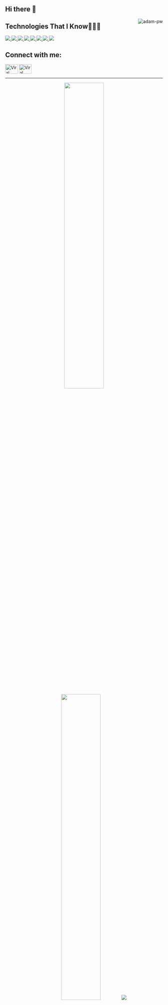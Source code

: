 ## Hi there 👋

<!--
**mspadron28/mspadron28** is a ✨ _special_ ✨ repository because its `README.md` (this file) appears on your GitHub profile.

Here are some ideas to get you started:

- 🔭 I’m currently working on ...
- 🌱 I’m currently learning ...
- 👯 I’m looking to collaborate on ...
- 🤔 I’m looking for help with ...
- 💬 Ask me about ...
- 📫 How to reach me: ...
- 😄 Pronouns: ...
- ⚡ Fun fact: ...
-->

<p><img align="right" src="https://github.com/Adam-pw/Adam-pw/blob/main/animation_500_kxa883sd.gif" alt="adam-pw" /></p>

## Technologies That I Know👨🏻‍💻

<p align="left"> 
   <a href="https://skillicons.dev">
    <!-- Imagen 1 -->
    <img src="https://skillicons.dev/icons?i=react,vite,angular,ts,nodejs" />
    <!-- Imagen 2 -->
    <img src="https://skillicons.dev/icons?i=npm,express,js,vscode,php" />
    <!-- Imagen 3 -->
    <img src="https://skillicons.dev/icons?i=c,cpp,html,css,bootstrap" />
    <!-- Imagen 4 -->
    <img src="https://skillicons.dev/icons?i=materialui,py,opencv,tensorflow,flask" />
    <!-- Imagen 5 -->
    <img src="https://skillicons.dev/icons?i=visualstudio,dotnet,cs,cypress,docker" />
    <!-- Imagen 6 -->
    <img src="https://skillicons.dev/icons?i=postgres,mysql,mongodb,firebase,java" />
    <!-- Imagen 7 -->
    <img src="https://skillicons.dev/icons?i=androidstudio,dart,flutter,gradle,postman" />
    <!-- Imagen 8 -->
    <img src="https://skillicons.dev/icons?i=notion,latex,linux,git" />
   </a>
</p>



## Connect with me:
<p align="left">
  <a href="https://www.linkedin.com/in/matias-padron-725452318/?trk=opento_sprofile_details" target="blank"><img align="center"
      src="https://raw.githubusercontent.com/rahuldkjain/github-profile-readme-generator/master/src/images/icons/Social/linked-in-alt.svg"
      alt="Viral Bhadeshiya" height="30" width="40" /></a>
  <a href="https://www.instagram.com/mati_padron16/" target="blank"><img align="center"
      src="https://raw.githubusercontent.com/rahuldkjain/github-profile-readme-generator/master/src/images/icons/Social/instagram.svg"
      alt="Viral Bhadeshiya" height="30" width="40" /></a>
</p>

-----
<p align="center">
  <img height="50%" width="auto" src ="https://github-readme-stats.vercel.app/api?username=viralbhadeshiya&show_icons=true&count_private=true&theme=darcula&hide_border=true&hide=issues,contribs&bg_color=00000000">
  <img height="50%" width="auto" src ="https://github-readme-stats.vercel.app/api/top-langs/?username=viralbhadeshiya&layout=compact&hide_border=true&theme=darcula&bg_color=00000000&langs_count=6&hide=jupyter%20notebook,tex,css,php">
  <img src ="https://github-readme-streak-stats.herokuapp.com?user=aveek-saha&theme=darcula&hide_border=true&background=FFFFFF00">
  <br>
  <br>
 </p>



<div id="user-content-toc">
  <ul align="center">
    <summary><h2 style="display: inline-block">Technologies That I Know👨🏻‍💻</h2></summary>
  </ul>
</div>
<!--tech stack icons-->
<p align="center">
  <a href="https://skillicons.dev">
    <img src="https://skillicons.dev/icons?i=git,cpp,css,discord,docker,postgres,express,firebase,github,html,java,js,linux,materialui,mongodb,mysql,nodejs,postman,py,react,ts,vscode&perline=14" />
  </a>
</p>

<!-- Connect with me -->
<!--h2 without bottom border-->
<div id="user-content-toc">
  <ul align="center">
    <summary><h2 style="display: inline-block">Connect With Me🤝</h2></summary>
  </ul>
</div>

<!--icons and links-->
<p align="center">
<a href="https://www.linkedin.com/in/matias-padron-725452318/?trk=opento_sprofile_details" target="blank"><img align="center" src="https://user-images.githubusercontent.com/88904952/234979284-68c11d7f-1acc-4f0c-ac78-044e1037d7b0.png" alt="linkedin" height="50" width="50" /></a>
<a href="https://www.instagram.com/mati_padron16/" target="blank"><img align="center" src="https://user-images.githubusercontent.com/88904952/234981169-2dd1e58f-4b7e-468c-8213-034ba62156c3.png" alt="instagram" height="50" width="50" /></a>
</p>


<!--profile visit count-->
<div align="center">
  
[![](https://visitcount.itsvg.in/api?id=1010nishant&icon=3&color=6)](https://visitcount.itsvg.in)
  
</div>
